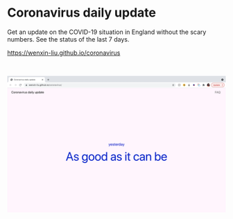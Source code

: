 # Coronavirus daily update

Get an update on the COVID-19 situation in England without the scary numbers. See the status of the last 7 days.

https://wenxin-liu.github.io/coronavirus

<br>

![home page screenshot](docs/coronavirus-daily-update-home-page.png)
